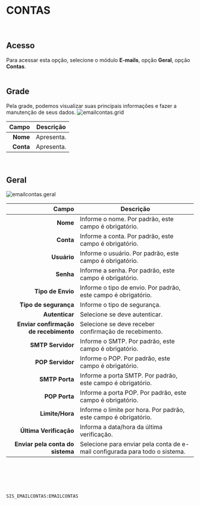 # CONTAS
<br>

## Acesso
Para acessar esta opção, selecione o módulo **E-mails**, opção **Geral**, opção **Contas**.
<br>
<br>

## Grade
Pela grade, podemos visualizar suas principais informações e fazer a manutenção de seus dados.
![emailcontas.grid](https://raw.githubusercontent.com/netforcews/docs-siscom/master/e-mails/imagens/emailcontas.grid.png)

Campo | Descrição
--:|---
**Nome** | Apresenta.
**Conta** | Apresenta.
<br>

## Geral
![emailcontas.geral](https://raw.githubusercontent.com/netforcews/docs-siscom/master/e-mails/imagens/emailcontas.geral.png)

Campo | Descrição
--:|---
**Nome** | Informe o nome. Por padrão, este campo é obrigatório.
**Conta** | Informe a conta. Por padrão, este campo é obrigatório.
**Usuário** | Informe o usuário. Por padrão, este campo é obrigatório.
**Senha** | Informe a senha. Por padrão, este campo é obrigatório.
**Tipo de Envio** | Informe o tipo de envio. Por padrão, este campo é obrigatório.
**Tipo de segurança** | Informe o tipo de segurança.
**Autenticar** | Selecione se deve autenticar.
**Enviar confirmação de recebimento** | Selecione se deve receber confirmação de recebimento.
**SMTP Servidor** | Informe o SMTP. Por padrão, este campo é obrigatório.
**POP Servidor** | Informe o POP. Por padrão, este campo é obrigatório.
**SMTP Porta** | Informe a porta SMTP. Por padrão, este campo é obrigatório.
**POP Porta** | Informe a porta POP. Por padrão, este campo é obrigatório.
**Limite/Hora** | Informe o limite por hora. Por padrão, este campo é obrigatório.
**Última Verificação** | Informa a data/hora da última verificação.
**Enviar pela conta do sistema** | Selecione para enviar pela conta de e-mail configurada para todo o sistema.
<br>
<br>
<br>
<br>

```SIS_EMAILCONTAS:EMAILCONTAS```
